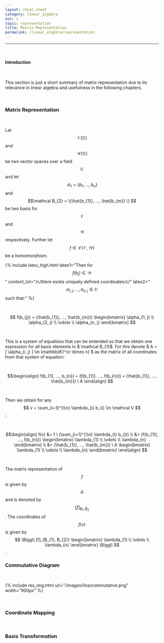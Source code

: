 ```yaml
---
layout: cheat_sheet
category: linear_algebra
out: 1
topic: representation
title: Matrix Representation
permalink: /linear_algebra/representation
---
```


_____________________________________________________________________________________________________________________________________

<br/>

#### Introduction

<br/>

This section is just a short summary of matrix representation due to its relevance in linear algebra and usefulness in the following chapters.

<br/>

### Matrix Representation

<br/>

Let $$\mathcal V (\mathbb{K}) $$ and $$\mathcal W (\mathbb{K}) $$ be two vector spaces over a field $$\mathbb{K} $$ and let $$\mathcal B_{1} = \{b_{1}, ..., b_{n} \} $$ 
and $$\mathcal B_{2} = \{\hat{b_{1}}, ..., \hat{b_{m}} \} $$  be two basis for $$\mathcal V $$ and $$\mathcal W $$ respectively. Further let $$ f \in \mathcal L
(\mathcal V, \mathcal W ) $$ be a homomorphism.

{% include latex_high.html latex1="Then for $$ f(b_{j}) \in \mathcal W $$" content_txt="/c/there exists uniquely defined coordinates/c/" latex2="$$ \alpha_{1, j}, ..., \alpha_{n, j} \in \mathbb{K} $$ such that:" %}


<br>

$$ f(b_{j}) = (\hat{b_{1}}, ..., \hat{b_{m}})  \begin{bmatrix} \alpha_{1, j} \\ \alpha_{2, j} \\ \vdots \\ \alpha_{n, j} \end{bmatrix} $$

<br/>

This is a system of equations that can be extended so that we obtain one expression for all basis elements in $ \mathcal B_{1}$. For this denote $ A = [ \alpha_{i, j} ] \in \mathbb{K}^{n \times n} $ 
as the matrix of all coordinates from that system of equation:

<br/>

$$\begin{align} f(b_{1}, ..., b_{n}) = (f(b_{1}), ..., f(b_{n})) = (\hat{b_{1}}, ..., \hat{b_{m}}) \ A \end{align} $$

<br/>

Then we obtain for any $$ v = \sum_{i=1}^{\\n} \lambda_{i} b_{i}  \in \mathcal V $$ :

<br/>

$$\begin{align} f(v) &= f \ (\sum_{i=1}^{\\n} \lambda_{i} b_{i}) \\ 
&= (f(b_{1}), ..., f(b_{n}))  \begin{bmatrix} \lambda_{1} \\ \vdots \\ \lambda_{n} \end{bmatrix} \\
&= (\hat{b_{1}}, ..., \hat{b_{m}}) \ A \begin{bmatrix} \lambda_{1} \\ \vdots \\ \lambda_{n} \end{bmatrix} \end{align} $$

<br/>

The matrix representation of $$ f $$ is given by $$ A $$ and is denoted by $$ [f]_{B_{1}, B_{2}} $$.  The coordinates of $$ f(v) $$ is given by $$ \Biggl( [f]_{B_{1}, B_{2}} \begin{bmatrix} \lambda_{1} \\ \vdots \\ \lambda_{n} \end{bmatrix} \Biggl) $$ .

### Commutative Diagram

<br/>

{% include res_img.html url="/images/lina/commutative.png" width="900px" %}

<br/>

### Coordinate Mapping

<br/>

### Basis Transformation

<br/>


